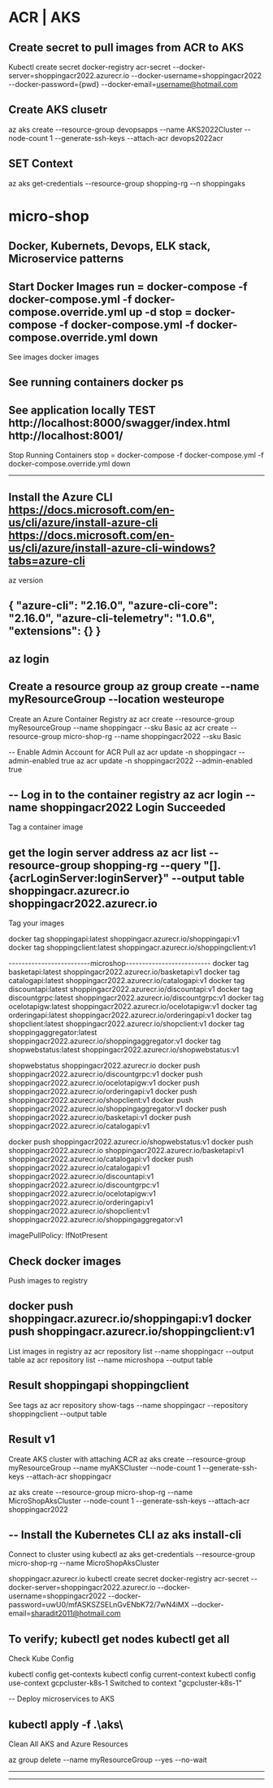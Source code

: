 
# ACR | AKS 


## Create secret to pull images from ACR to AKS
Kubectl create secret docker-registry acr-secret --docker-server=shoppingacr2022.azurecr.io --docker-username=shoppingacr2022  --docker-password={pwd}  --docker-email=username@hotmail.com

## Create AKS clusetr

az aks create --resource-group devopsapps --name AKS2022Cluster --node-count 1 --generate-ssh-keys --attach-acr devops2022acr

## SET Context
az aks get-credentials  --resource-group shopping-rg --n shoppingaks  

# micro-shop

Docker, Kubernets, Devops, ELK stack, Microservice patterns
------------------------------
Start Docker Images
run  = docker-compose -f docker-compose.yml -f docker-compose.override.yml up -d
stop = docker-compose -f docker-compose.yml -f docker-compose.override.yml down
--
See images
docker images

See running containers
docker ps
--
See application locally
TEST
http://localhost:8000/swagger/index.html
http://localhost:8001/
--
Stop Running Containers
stop = docker-compose -f docker-compose.yml -f docker-compose.override.yml down
-- --
Install the Azure CLI
	https://docs.microsoft.com/en-us/cli/azure/install-azure-cli
	https://docs.microsoft.com/en-us/cli/azure/install-azure-cli-windows?tabs=azure-cli
--
az version

{
  "azure-cli": "2.16.0",
  "azure-cli-core": "2.16.0",
  "azure-cli-telemetry": "1.0.6",
  "extensions": {}
}
--
az login
--
Create a resource group
az group create --name myResourceGroup --location westeurope
--
Create an Azure Container Registry
az acr create --resource-group myResourceGroup --name shoppingacr --sku Basic
az acr create --resource-group micro-shop-rg --name shoppingacr2022 --sku Basic

--
Enable Admin Account for ACR Pull
az acr update -n shoppingacr --admin-enabled true
az acr update -n shoppingacr2022 --admin-enabled true

--
Log in to the container registry
az acr login --name shoppingacr2022
Login Succeeded
--
Tag a container image

get the login server address
az acr list --resource-group shopping-rg --query "[].{acrLoginServer:loginServer}" --output table
shoppingacr.azurecr.io
shoppingacr2022.azurecr.io
--
Tag your images

docker tag shoppingapi:latest shoppingacr.azurecr.io/shoppingapi:v1
docker tag shoppingclient:latest shoppingacr.azurecr.io/shoppingclient:v1

-------------------------microshop--------------------------
docker tag basketapi:latest shoppingacr2022.azurecr.io/basketapi:v1
docker tag catalogapi:latest shoppingacr2022.azurecr.io/catalogapi:v1
docker tag discountapi:latest shoppingacr2022.azurecr.io/discountapi:v1
docker tag discountgrpc:latest shoppingacr2022.azurecr.io/discountgrpc:v1
docker tag ocelotapigw:latest shoppingacr2022.azurecr.io/ocelotapigw:v1
docker tag orderingapi:latest shoppingacr2022.azurecr.io/orderingapi:v1
docker tag shopclient:latest shoppingacr2022.azurecr.io/shopclient:v1
docker tag shoppingaggregator:latest shoppingacr2022.azurecr.io/shoppingaggregator:v1
docker tag shopwebstatus:latest shoppingacr2022.azurecr.io/shopwebstatus:v1

shopwebstatus
shoppingacr2022.azurecr.io
docker push shoppingacr2022.azurecr.io/discountgrpc:v1
docker push shoppingacr2022.azurecr.io/ocelotapigw:v1
docker push shoppingacr2022.azurecr.io/orderingapi:v1
docker push shoppingacr2022.azurecr.io/shopclient:v1
docker push shoppingacr2022.azurecr.io/shoppingaggregator:v1
docker push shoppingacr2022.azurecr.io/basketapi:v1
docker push shoppingacr2022.azurecr.io/catalogapi:v1

docker push shoppingacr2022.azurecr.io/shopwebstatus:v1
docker push
shoppingacr2022.azurecr.io
shoppingacr2022.azurecr.io/basketapi:v1
shoppingacr2022.azurecr.io/catalogapi:v1
 docker push shoppingacr2022.azurecr.io/catalogapi:v1
shoppingacr2022.azurecr.io/discountapi:v1
shoppingacr2022.azurecr.io/discountgrpc:v1
shoppingacr2022.azurecr.io/ocelotapigw:v1
shoppingacr2022.azurecr.io/orderingapi:v1
shoppingacr2022.azurecr.io/shopclient:v1
shoppingacr2022.azurecr.io/shoppingaggregator:v1

imagePullPolicy: IfNotPresent

Check
docker images
--
Push images to registry

docker push shoppingacr.azurecr.io/shoppingapi:v1
docker push shoppingacr.azurecr.io/shoppingclient:v1
--
List images in registry
az acr repository list --name shoppingacr --output table
az acr repository list --name microshopa --output table

Result
shoppingapi
shoppingclient
--
See tags
az acr repository show-tags --name shoppingacr --repository shoppingclient --output table

Result
v1
--
Create AKS cluster with attaching ACR
az aks create --resource-group myResourceGroup --name myAKSCluster --node-count 1 --generate-ssh-keys --attach-acr shoppingacr

az aks create --resource-group micro-shop-rg --name MicroShopAksCluster --node-count 1 --generate-ssh-keys --attach-acr shoppingacr2022


--
Install the Kubernetes CLI
az aks install-cli
--
Connect to cluster using kubectl
az aks get-credentials --resource-group micro-shop-rg --name MicroShopAksCluster

shoppingacr.azurecr.io 
kubectl create secret docker-registry acr-secret --docker-server=shoppingacr2022.azurecr.io --docker-username=shoppingacr2022 --docker-password=uwU0/mfASKSZSELnGvENbK72/7wN4iMX --docker-email=sharadit2011@hotmail.com  

To verify;
kubectl get nodes
kubectl get all
--
Check Kube Config

kubectl config get-contexts
kubectl config current-context
kubectl config use-context gcpcluster-k8s-1
	Switched to context "gcpcluster-k8s-1"


--
Deploy microservices to AKS

kubectl apply -f .\aks\
--
Clean All AKS and Azure Resources

az group delete --name myResourceGroup --yes --no-wait

-----------------------------------
-----------------------------------
